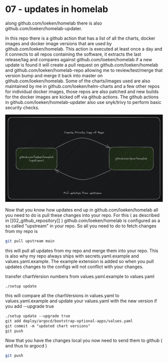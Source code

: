 # 07 - updates in homelab

along github.com/loeken/homelab there is also github.com/loeken/homelab-updater.

In this repo there is a github action that has a list of all the charts, docker images and docker image versions that are used by github.com/loeken/homelab. This action is executed at least once a day and it connects to all repos containing the software, it extracts the last release/tag and compares against github.com/loeken/homelab if a new update is found it will create a pull request on github.com/loeken/homelab and github.com/loeken/homelab-repo allowing me to review/test/merge that version bump and merge it back into master on github.com/loeken/homelab. Some of the charts/images used are also maintained by me in github.com/loeken/helm-charts and a few other repos for individual docker images, those repos are also patched and new builds for the docker images are kicked off via github actions.
The github actions in github.com/loeken/homelab-updater also use snyk/trivy to perform basic security checks.

![private fork](Excalidraw/upstream_clone.png)

Now that you know how updates end up in github.com/loeken/homelab all you need to do is pull these changes into your repo. For this ( as described in [[02_github_repository]] ) github.com/loeken/homelab is configured as a so called "upstream" in your repo. So all you need to do to fetch changes from my repo is

```bash
git pull upstream main
```

this will pull all updates from my repo and merge them into your repo. This is also why my repo always ships with secrets.yaml.example and values.yaml.example. The example extension is added so when you pull updates changes to the configs will not conflict with your changes.

transfer chartVersion numbers from values.yaml.example to values.yaml
```
./setup update
```
this will compare all the chartVersions in values.yaml to values.yaml.example and update your values.yaml with the new version if you add --upgrade true

```
./setup update --upgrade true
git add deploy/argocd/bootstrap-optional-apps/values.yaml
git commit -m "updated chart versions"
git push
```



Now that you have the changes local you now need to send them to github ( and thus to argocd )

```bash
git push
```
